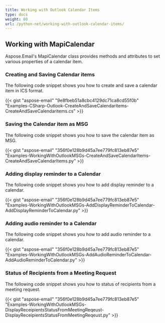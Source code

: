 ```yaml
---
title: Working with Outlook Calendar Items
type: docs
weight: 80
url: /python-net/working-with-outlook-calendar-items/
---
```



## **Working with MapiCalendar**
Aspose.Email's MapiCalendar class provides methods and attributes to set various properties of a calendar item.

### **Creating and Saving Calendar items**
The following code snippet shows you how to create and save a calendar item in ICS format.



{{< gist "aspose-email" "9e8fbeb51a8cbc4129dc71ca8cd55f0b" "Examples-CSharp-Outlook-CreateAndSaveCalendaritems-CreateAndSaveCalendaritems.cs" >}}
### **Saving the Calendar item as MSG**
The following code snippet shows you how to save the calendar item as MSG.



{{< gist "aspose-email" "356f0e128b9d45a7ee779fc813eb87e5" "Examples-WorkingWithOutlookMSGs-CreateAndSaveCalendarItems-CreateAndSaveCalendarItems.py" >}}
### **Adding display reminder to a Calendar**
The following code snippet shows you how to add display reminder to a calendar.



{{< gist "aspose-email" "356f0e128b9d45a7ee779fc813eb87e5" "Examples-WorkingWithOutlookMSGs-AddDisplayReminderToCalendar-AddDisplayReminderToCalendar.py" >}}
### **Adding audio reminder to a Calendar**
The following code snippet shows you how to add audio reminder to a calendar.



{{< gist "aspose-email" "356f0e128b9d45a7ee779fc813eb87e5" "Examples-WorkingWithOutlookMSGs-AddAudioReminderToCalendar-AddAudioReminderToCalendar.py" >}}
### **Status of Recipients from a Meeting Request**
The following code snippet shows you how to status of recipients from a meeting request.



{{< gist "aspose-email" "356f0e128b9d45a7ee779fc813eb87e5" "Examples-WorkingWithOutlookMSGs-DisplayReceipientsStatusFromMeetingReqeust-DisplayReceipientsStatusFromMeetingReqeust.py" >}}
